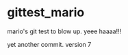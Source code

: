 gittest_mario
=============

mario's git test to blow up. yeee haaaa!!!

yet another commit. version 7